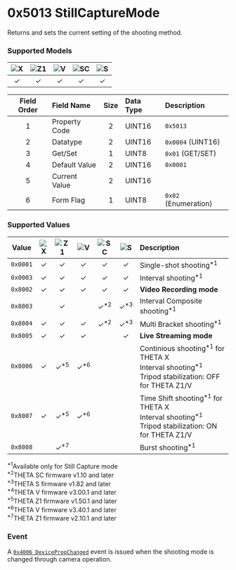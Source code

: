 # 0x5013 StillCaptureMode

Returns and sets the current setting of the shooting method.  

### Supported Models
| ![X](https://img.shields.io/badge/X-purple) | ![Z1](https://img.shields.io/badge/Z1-blue) | ![V](https://img.shields.io/badge/V-green) | ![SC](https://img.shields.io/badge/SC-orange) | ![S](https://img.shields.io/badge/S-red) |
|:-:|:-:|:-:|:-:|:-:|
| ✓ | ✓ | ✓ | ✓ | ✓ |

| Field Order | Field Name | Size | Data Type | Description |
|:-:|:--|:-:|:--|:--|
| 1 | Property Code | 2 | UINT16 | `0x5013` |
| 2 | Datatype | 2 | UINT16 | `0x0004` (UINT16) |
| 3 | Get/Set | 1 | UINT8 | `0x01` (GET/SET) |
| 4 | Default Value | 2 | UINT16 | `0x0001` |
| 5 | Current Value | 2 | UINT16 ||
| 6 | Form Flag | 1 | UINT8 | `0x02` (Enumeration) |

### Supported Values

| Value | ![X](https://img.shields.io/badge/X-purple) | ![Z1](https://img.shields.io/badge/Z1-blue) | ![V](https://img.shields.io/badge/V-green) | ![SC](https://img.shields.io/badge/SC-orange) | ![S](https://img.shields.io/badge/S-red) | Description |
|:-:|:-:|:-:|:-:|:-:|:-:|:--|
| `0x0001` | ✓ | ✓ | ✓ | ✓ | ✓ | Single-shot shooting<sup>\*1</sup> |
| `0x0003` | ✓ | ✓ | ✓ | ✓ | ✓ | Interval shooting<sup>\*1</sup> |
| `0x8002` | ✓ | ✓ | ✓ | ✓ | ✓ | **Video Recording mode** |
| `0x8003` |   | ✓ |   | ✓<sup>\*2</sup> | ✓<sup>\*3</sup> | Interval Composite shooting<sup>\*1</sup> |
| `0x8004` | ✓ | ✓ | ✓ | ✓<sup>\*2</sup> | ✓<sup>\*3</sup> | Multi Bracket shooting<sup>\*1</sup> |
| `0x8005` | ✓ | ✓ | ✓ |   | ✓ | **Live Streaming mode** |
| `0x8006` | ✓ | ✓<sup>\*5</sup> | ✓<sup>\*6</sup> |   |   | Continious shooting<sup>\*1</sup> for THETA X<br>Interval shooting<sup>\*1</sup> Tripod stabilization: OFF for THETA Z1/V |
| `0x8007` | ✓ | ✓<sup>\*5</sup>  | ✓<sup>\*6</sup> |   |   | Time Shift shooting<sup>\*1</sup> for THETA X<br>Interval shooting<sup>\*1</sup> Tripod stabilization: ON for THETA Z1/V |
| `0x8008` |   | ✓<sup>\*7</sup> |   |   |   | Burst shooting<sup>\*1</sup> |

<sup>\*1</sup>Available only for Still Capture mode  
<sup>\*2</sup>THETA SC firmware v1.10 and later  
<sup>\*3</sup>THETA S firmware v1.82 and later  
<sup>\*4</sup>THETA V firmware v3.00.1 and later  
<sup>\*5</sup>THETA Z1 firmware v1.50.1 and later  
<sup>\*6</sup>THETA V firmware v3.40.1 and later  
<sup>\*7</sup>THETA Z1 firmware v2.10.1 and later  

### Event

A [`0x4006 DevicePropChanged`](../event/device_prop_changed.md) event is issued when the shooting mode is changed through camera operation.  

